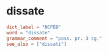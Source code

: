 # dissate

``` toml
dict_label = "NCPED"
word = "dissate"
grammar_comment = "pass. pr. 3 sg."
see_also = ["dissati"]
```

